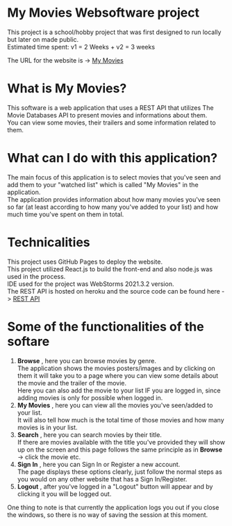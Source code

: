 # My Movies Websoftware project

This project is a school/hobby project that was first designed to run locally but later on made public.  
Estimated time spent: v1 = 2 Weeks + v2 = 3 weeks  
  
The URL for the website is -> [My Movies](https://tatukristiani.github.io/mymoviesreact/)

# What is My Movies?
This software is a web application that uses a REST API that utilizes The Movie Databases API to present movies and informations about them.  
You can view some movies, their trailers and some information related to them.   

# What can I do with this application?
The main focus of this application is to select movies that you've seen and add them to your "watched list" which is called "My Movies" in the application.  
The application provides information about how many movies you've seen so far (at least according to how many you've added to your list) and how much time you've spent on them in total.  


# Technicalities
This project uses GitHub Pages to deploy the website.  
This project utilized React.js to build the front-end and also node.js was used in the process.   
IDE used for the project was WebStorms 2021.3.2 version.  
The REST API is hosted on heroku and the source code can be found here -> [REST API](https://github.com/tatukristiani/mymoviesapi)  


# Some of the functionalities of the softare
1. **Browse** , here you can browse movies by genre.     
The application shows the movies posters/images and by clicking on them it will take you to a page where you can view some details about the movie and the trailer of the movie.     
Here you can also add the movie to your list IF you are logged in, since adding movies is only for possible when logged in.      
2. **My Movies** , here you can view all the movies you've seen/added to your list.    
It will also tell how much is the total time of those movies and how many movies is in your list.      
3. **Search** , here you can search movies by their title.     
If there are movies available with the title you've provided they will show up on the screen and this page follows the same principle as in **Browse** -> click the movie etc.    
4. **Sign In** , here you can Sign In or Register a new account.   
The page displays these options clearly, just follow the normal steps as you would on any other website that has a Sign In/Register.    
5. **Logout** , after you've logged in a "Logout" button will appear and by clicking it you will be logged out.    

One thing to note is that currently the application logs you out if you close the windows, so there is no way of saving the session at this moment.
